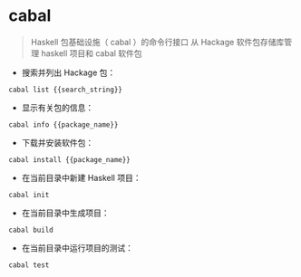 # cabal

> Haskell 包基础设施（ cabal ）的命令行接口
> 从 Hackage 软件包存储库管理 haskell 项目和 cabal 软件包

- 搜索并列出 Hackage 包：

`cabal list {{search_string}}`

- 显示有关包的信息：

`cabal info {{package_name}}`

- 下载并安装软件包：

`cabal install {{package_name}}`

- 在当前目录中新建 Haskell 项目：

`cabal init`

- 在当前目录中生成项目：

`cabal build`

- 在当前目录中运行项目的测试：

`cabal test`

[#]: contributors: ([Datura stramonium L.])